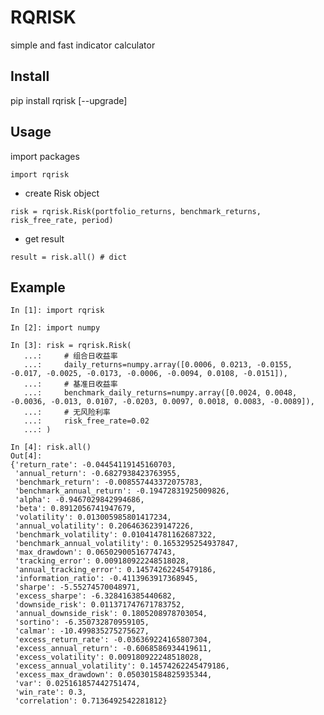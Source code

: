 # RQRISK
simple and fast indicator calculator


## Install

pip install rqrisk [--upgrade]


## Usage

import packages

`
import rqrisk
`
* create Risk object

`
risk = rqrisk.Risk(portfolio_returns, benchmark_returns, risk_free_rate, period)
`

* get result

`
result = risk.all() # dict
`

## Example

```jupyter
In [1]: import rqrisk

In [2]: import numpy

In [3]: risk = rqrisk.Risk(
   ...:     # 组合日收益率
   ...:     daily_returns=numpy.array([0.0006, 0.0213, -0.0155, -0.017, -0.0025, -0.0173, -0.0006, -0.0094, 0.0108, -0.0151]),
   ...:     # 基准日收益率
   ...:     benchmark_daily_returns=numpy.array([0.0024, 0.0048, -0.0036, -0.013, 0.0107, -0.0203, 0.0097, 0.0018, 0.0083, -0.0089]),
   ...:     # 无风险利率
   ...:     risk_free_rate=0.02
   ...: )
   
In [4]: risk.all()
Out[4]: 
{'return_rate': -0.04454119145160703,
 'annual_return': -0.6827938423763955,
 'benchmark_return': -0.008557443372075783,
 'benchmark_annual_return': -0.19472831925009826,
 'alpha': -0.9467029842994686,
 'beta': 0.8912056741947679,
 'volatility': 0.013005985801417234,
 'annual_volatility': 0.2064636239147226,
 'benchmark_volatility': 0.010414781162687322,
 'benchmark_annual_volatility': 0.1653295254937847,
 'max_drawdown': 0.06502900516774743,
 'tracking_error': 0.009180922248518028,
 'annual_tracking_error': 0.14574262245479186,
 'information_ratio': -0.4113963917368945,
 'sharpe': -5.55274570048971,
 'excess_sharpe': -6.328416385440682,
 'downside_risk': 0.011371747671783752,
 'annual_downside_risk': 0.1805208978703054,
 'sortino': -6.350732870959105,
 'calmar': -10.499835275275627,
 'excess_return_rate': -0.036369224165807304,
 'excess_annual_return': -0.6068586934419611,
 'excess_volatility': 0.009180922248518028,
 'excess_annual_volatility': 0.14574262245479186,
 'excess_max_drawdown': 0.050301584825935344,
 'var': 0.025161857442751474,
 'win_rate': 0.3,
 'correlation': 0.7136492542281812}
```

